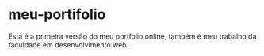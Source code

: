 # meu-portifolio
Esta é a primeira versão do meu portfolio online, também é meu trabalho da faculdade em desenvolvimento web.

